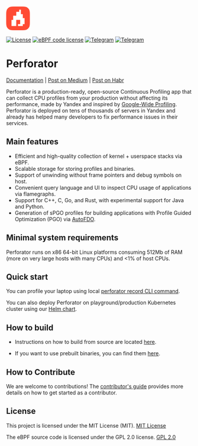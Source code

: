 <img width="64" src="docs/_assets/logo.svg" /><br/>

[![License](https://img.shields.io/badge/License-MIT-blue.svg)](https://github.com/yandex/perforator/blob/main/LICENSE)
[![eBPF code license](https://img.shields.io/badge/eBPF_code_License-GPLv2-blue.svg)](https://github.com/yandex/perforator/tree/main/perforator/agent/collector/progs/unwinder/LICENSE)
[![Telegram](https://img.shields.io/badge/Telegram-ru-2ba2d9.svg)](https://t.me/perforator_ru)
[![Telegram](https://img.shields.io/badge/Telegram-en-2ba2d9.svg)](https://t.me/perforator_en)

# Perforator

[Documentation](https://perforator.tech/docs/) | [Post on Medium](https://medium.com/yandex/yandexs-high-performance-profiler-is-now-open-source-95e291df9d18) | [Post on Habr](https://habr.com/ru/companies/yandex/articles/875070)

Perforator is a production-ready, open-source Continuous Profiling app that can collect CPU profiles from your production without affecting its performance, made by Yandex and inspired by [Google-Wide Profiling](https://research.google/pubs/google-wide-profiling-a-continuous-profiling-infrastructure-for-data-centers/). Perforator is deployed on tens of thousands of servers in Yandex and already has helped many developers to fix performance issues in their services.

## Main features
- Efficient and high-quality collection of kernel + userspace stacks via eBPF.
- Scalable storage for storing profiles and binaries.
- Support of unwinding without frame pointers and debug symbols on host.
- Convenient query language and UI to inspect CPU usage of applications via flamegraphs.
- Support for C++, C, Go, and Rust, with experimental support for Java and Python.
- Generation of sPGO profiles for building applications with Profile Guided Optimization (PGO) via [AutoFDO](https://github.com/google/autofdo).

## Minimal system requirements

Perforator runs on x86 64-bit Linux platforms consuming 512Mb of RAM (more on very large hosts with many CPUs) and <1% of host CPUs.

## Quick start

You can profile your laptop using local [perforator record CLI command](https://perforator.tech/docs/en/tutorials/native-profiling).

You can also deploy Perforator on playground/production Kubernetes cluster using our [Helm chart](https://perforator.tech/docs/en/guides/helm-chart).

## How to build

- Instructions on how to build from source are located [here](https://perforator.tech/docs/en/guides/build).

- If you want to use prebuilt binaries, you can find them [here](https://github.com/yandex/perforator/releases).

## How to Contribute

We are welcome to contributions! The [contributor's guide](CONTRIBUTING.md) provides more details on how to get started as a contributor.

## License

This project is licensed under the MIT License (MIT). [MIT License](https://github.com/yandex/perforator/tree/main/LICENSE)

The eBPF source code is licensed under the GPL 2.0 license. [GPL 2.0](https://github.com/yandex/perforator/tree/main/perforator/agent/collector/progs/unwinder/LICENSE)
